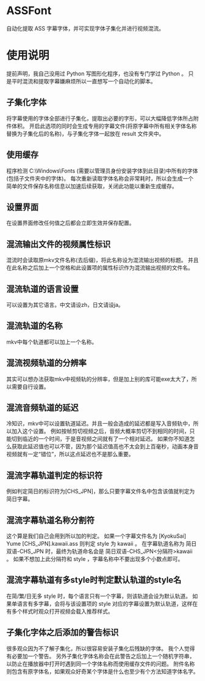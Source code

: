 # ASSFont
自动化提取 ASS 字幕字体，并可实现字体子集化并进行视频混流。

# 使用说明
提前声明，我自己没用过 Python 写图形化程序，也没有专门学过 Python 。
只是平时混流和提取字幕嫌麻烦所以一直想写一个自动化的脚本。

## 子集化字体
将字幕使用的字体全部进行子集化，提取出必要的字形，可以大幅降低字体所占附件体积。
开启此选项的同时会生成专用的字幕文件(将原字幕中所有相关字体名称替换为子集化后的名称)，与子集化字体一起放在 result 文件夹中。

## 使用缓存
程序检测 C:\Windows\Fonts (需要以管理员身份安装字体到此目录)中所有的字体(包括子文件夹中的字体)。
每次重新读取字体名称会非常耗时，所以会生成一个简单的文件保存名称信息以加速后续获取，关闭此功能以重新生成缓存。

## 设置界面
在设置界面修改任何值之后都会立即生效并保存配置。

## 混流输出文件的视频属性标识
混流时会读取原mkv文件名称(去后缀)，将此名称设为混流输出视频的标题。
并且在此名称之后加上一个空格和此设置项的属性标识作为混流输出视频的文件名。

## 混流轨道的语言设置
可以设置为其它语言。中文请设zh，日文请设ja。

## 混流轨道的名称
mkv中每个轨道都可以加上一个名称。

## 混流视频轨道的分辨率
其实可以想办法获取mkv中视频轨的分辨率，但是加上别的库可能exe太大了，所以需要自行设置。

## 混流音频轨道的延迟
冷知识，mkv中可以设置轨道延迟。并且一般会造成的延迟都是写入音频轨中，所以加入这个设置。
例如按帧剪切视频之后，音频大概率剪切不到相同的时间，只能切到临近的一个时间，于是音视频之间就有了一个相对延迟。
如果你不知道怎么获取此延迟值也可以不管，因为那个延迟值高也不太会到上百毫秒，动画本身音视频就有一定“错位”，所以这点延迟也不是那么重要。

## 混流字幕轨道判定的标识符
例如判定简日的标识符为\[CHS_JPN\]，那么只要字幕文件名中包含该值就判定为简日字幕。

## 混流字幕轨道名称分割符
这个算是我们自己会用到所以加的判定。
如果一个字幕文件名为 \[KyokuSai\] Yume \[CHS_JPN\].kawaii.ass 则判定 style 为 kawaii 。
在字幕轨道名称为 简日双语-CHS_JPN 时，最终为轨道命名会是 简日双语-CHS_JPN<分隔符>kawaii 。
如果不想加上此分隔符和 style ，字幕名称中不要出现多个小数点即可。

## 混流字幕轨道有多style时判定默认轨道的style名
在简/繁/日无多 style 时，每个语言只有一个字幕，则该轨道会设为默认轨道。
如果单语言有多字幕，会将与该设置项的 style 对应的字幕设置为默认轨道，这样在有多个样式时观众打开视频会载入推荐样式。

## 子集化字体之后添加的警告标识
很多观众因为不了解子集化，所以很容易安装子集化后残缺的字体。
我个人觉得有必要加一个警告。
另外子集化字体名称会在此警告之后加上一个随机字符串，以防止在播放器中打开时遇到同一个字体名称而使用缓存文件的问题。
附件名称则包含有原字体名，如果观众好奇某个字体是什么也至少有个方法知道字体名字。
